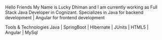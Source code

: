 Hello Friends
My Name is Lucky Dhiman and I am currently working as Full Stack Java Developer in Cognizant.
Specializes in Java for backend development | Angular for frontend development

Tools & Technologies
Java | SpringBoot | HIbernate | JUnits | HTML5 | Angular | MySql
